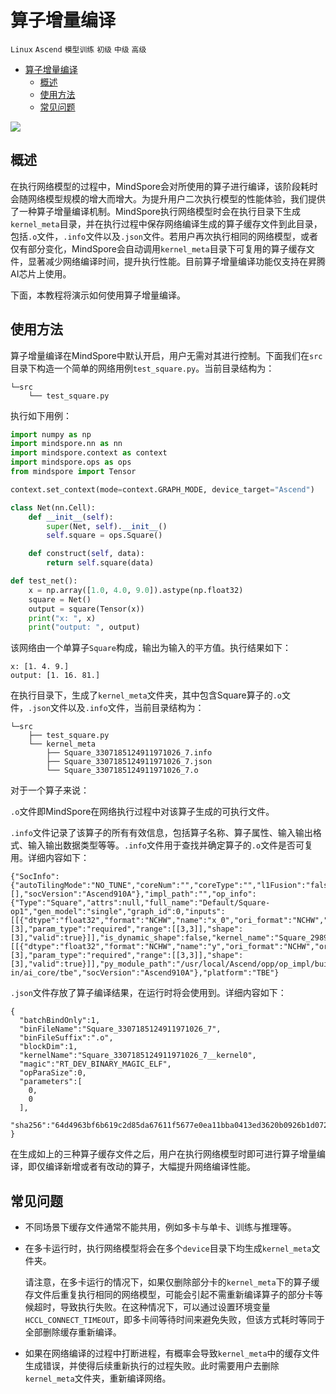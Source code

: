 # 算子增量编译

`Linux` `Ascend` `模型训练` `初级` `中级` `高级`

<!-- TOC -->

- [算子增量编译](#算子增量编译)
    - [概述](#概述)
    - [使用方法](#使用方法)
    - [常见问题](#常见问题)

<!-- /TOC -->

<a href="https://gitee.com/mindspore/docs/blob/master/docs/mindspore/programming_guide/source_zh_cn/incremental_operator_build.md" target="_blank"><img src="https://gitee.com/mindspore/docs/raw/master/resource/_static/logo_source.png"></a>

## 概述

在执行网络模型的过程中，MindSpore会对所使用的算子进行编译，该阶段耗时会随网络模型规模的增大而增大。为提升用户二次执行模型的性能体验，我们提供了一种算子增量编译机制。MindSpore执行网络模型时会在执行目录下生成`kernel_meta`目录，并在执行过程中保存网络编译生成的算子缓存文件到此目录，包括`.o`文件，`.info`文件以及`.json`文件。若用户再次执行相同的网络模型，或者仅有部分变化，MindSpore会自动调用`kernel_meta`目录下可复用的算子缓存文件，显著减少网络编译时间，提升执行性能。目前算子增量编译功能仅支持在昇腾AI芯片上使用。

下面，本教程将演示如何使用算子增量编译。

## 使用方法

算子增量编译在MindSpore中默认开启，用户无需对其进行控制。下面我们在`src`目录下构造一个简单的网络用例`test_square.py`。当前目录结构为：

```text
└─src
    └── test_square.py
```

执行如下用例：

```python
import numpy as np
import mindspore.nn as nn
import mindspore.context as context
import mindspore.ops as ops
from mindspore import Tensor

context.set_context(mode=context.GRAPH_MODE, device_target="Ascend")

class Net(nn.Cell):
    def __init__(self):
        super(Net, self).__init__()
        self.square = ops.Square()

    def construct(self, data):
        return self.square(data)

def test_net():
    x = np.array([1.0, 4.0, 9.0]).astype(np.float32)
    square = Net()
    output = square(Tensor(x))
    print("x: ", x)
    print("output: ", output)


```

该网络由一个单算子`Square`构成，输出为输入的平方值。执行结果如下：

```text
x: [1. 4. 9.]
output: [1. 16. 81.]
```

在执行目录下，生成了`kernel_meta`文件夹，其中包含Square算子的`.o`文件，`.json`文件以及`.info`文件，当前目录结构为：

```text
└─src
    ├── test_square.py
    └── kernel_meta
        ├── Square_3307185124911971026_7.info
        ├── Square_3307185124911971026_7.json
        └── Square_3307185124911971026_7.o
```

对于一个算子来说：

`.o`文件即MindSpore在网络执行过程中对该算子生成的可执行文件。

`.info`文件记录了该算子的所有有效信息，包括算子名称、算子属性、输入输出格式、输入输出数据类型等等。`.info`文件用于查找并确定算子的`.o`文件是否可复用。详细内容如下：

```text
{"SocInfo":{"autoTilingMode":"NO_TUNE","coreNum":"","coreType":"","l1Fusion":"false","l2Fusion":"false","l2Mode":"2","op_debug_level":"","op_impl_mode":"","op_impl_mode_list":[],"socVersion":"Ascend910A"},"impl_path":"","op_info":{"Type":"Square","attrs":null,"full_name":"Default/Square-op1","gen_model":"single","graph_id":0,"inputs":[[{"dtype":"float32","format":"NCHW","name":"x_0","ori_format":"NCHW","ori_shape":[3],"param_type":"required","range":[[3,3]],"shape":[3],"valid":true}]],"is_dynamic_shape":false,"kernel_name":"Square_2989580383048251395_7","module_name":"impl.square","name":"square","outputs":[[{"dtype":"float32","format":"NCHW","name":"y","ori_format":"NCHW","ori_shape":[3],"param_type":"required","range":[[3,3]],"shape":[3],"valid":true}]],"py_module_path":"/usr/local/Ascend/opp/op_impl/built-in/ai_core/tbe","socVersion":"Ascend910A"},"platform":"TBE"}
```

`.json`文件存放了算子编译结果，在运行时将会使用到。详细内容如下：

```text
{
  "batchBindOnly":1,
  "binFileName":"Square_3307185124911971026_7",
  "binFileSuffix":".o",
  "blockDim":1,
  "kernelName":"Square_3307185124911971026_7__kernel0",
  "magic":"RT_DEV_BINARY_MAGIC_ELF",
  "opParaSize":0,
  "parameters":[
    0,
    0
  ],
  "sha256":"64d4963bf6b619c2d85da67611f5677e0ea11bba0413ed3620b0926b1d072a1a"
}
```

在生成如上的三种算子缓存文件之后，用户在执行网络模型时即可进行算子增量编译，即仅编译新增或者有改动的算子，大幅提升网络编译性能。

## 常见问题

- 不同场景下缓存文件通常不能共用，例如多卡与单卡、训练与推理等。

- 在多卡运行时，执行网络模型将会在多个`device`目录下均生成`kernel_meta`文件夹。

  请注意，在多卡运行的情况下，如果仅删除部分卡的`kernel_meta`下的算子缓存文件后重复执行相同的网络模型，可能会引起不需重新编译算子的部分卡等候超时，导致执行失败。在这种情况下，可以通过设置环境变量`HCCL_CONNECT_TIMEOUT`，即多卡间等待时间来避免失败，但该方式耗时等同于全部删除缓存重新编译。

- 如果在网络编译的过程中打断进程，有概率会导致`kernel_meta`中的缓存文件生成错误，并使得后续重新执行的过程失败。此时需要用户去删除`kernel_meta`文件夹，重新编译网络。
